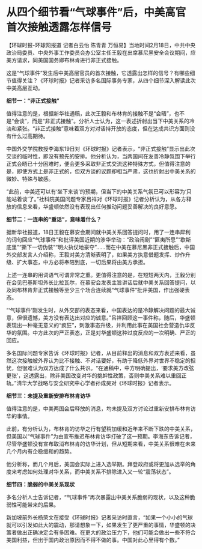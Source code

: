 # 从四个细节看“气球事件”后，中美高官首次接触透露怎样信号

【环球时报-环球网报道 记者白云怡 陈青青
万恒易】当地时间2月18日，中共中央政治局委员、中央外事工作委员会办公室主任王毅在出席慕尼黑安全会议期间，应美方请求，同美国国务卿布林肯进行非正式接触。

这是“气球事件”发生后中美高层官员的首次接触，它透露出怎样的信号？有哪些细节值得关注？《环球时报》记者采访多名国际事务专家，从四个细节深入解读此次中美高层互动。

**细节一：“非正式接触”**

值得注意的是，根据新华社通稿，此次王毅和布林肯的接触不是“会晤”，也不是“会谈”，而是“非正式接触”。分析人士认为，这一表述折射出当下中美关系的冷淡和紧张。“非正式接触”意味着双方对对话持开放的态度，但在达成共识方面则没有什么过高期待。

中国外交学院教授李海东19日对《环球时报》记者表示，“非正式接触”显示出此次交谈的临时性，即没有预先的安排。他分析认为，当两国间在友善冷静氛围下举行正式会晤已十分困难时，便会更多采取非正式交流这种特殊方式，但值得注意的是，即使方式上是非正式的，但双方谈的议题却相当严肃，这也折射出中美关系的微妙、特殊与敏感。

“此前，中美还可以有‘坐下来谈’的预期，但当下的中美关系气氛已可以形容为‘只能站着谈’了。”社科院美国问题专家吕祥对《环球时报》记者分析认为，从各方释放的信息来看，华盛顿依然没有表现出任何推动问题妥善解决的良好意愿。

**细节二：一连串的“重话”，意味着什么？**

据新华社报道，18日王毅在慕安会期间就中美关系回答提问时，用了一连串犀利的词句回应“气球事件”和批评美国近期的涉华举动：“政治闹剧”“匪夷所思”“歇斯底里”“撕下一切伪装”“明火执仗地豪夺”……而在中美在慕尼黑非正式接触后，中国外交部发言人介绍称，王毅对美方清晰表明了，如果美方执意借题发挥、炒作升级、扩大事态，中方必将奉陪到底，一切后果将由美方承担。

上述一连串的用词语气可谓非常之重。更值得注意的是，在短短两天内，王毅分别在会见巴基斯坦外长比拉瓦尔，在慕安会发表主旨讲话后就中美关系回答提问，以及同布林肯非正式接触等至少三个场合连续就“气球事件”批评美国，作出强硬表态。

“‘气球事件’刚发生时，从外交部的表态来看，中国表达的是冷静解决问题的最大诚意，但很遗憾，美方没有表达出对应的诚意。”吕祥回顾这一事件称，随后，华盛顿表现出一种毫无意义的“疯狂”，刺激事态升级，并利用此事在美国社会营造仇华反华的氛围。中方此次的严正表态，正是对华盛顿这种过度反应的一次明确、严正的回应。

多名国际问题专家告诉《环球时报》记者，从目前释出的消息和双方表述来看，虽然这次接触被外界认为比不接触、不对话要好，有助于降低外界对世界不稳定的担忧，但很难认为双方达成了什么共识。“在通稿中，中方明确提出，‘要求美方改弦更张’，这透露出，除非美国改变对华的挑衅性政策，否则中美关系难以重回正轨。”清华大学战略与安全研究中心学者孙成昊对《环球时报》记者表示。

**细节三：未提及重新安排布林肯访华**

值得注意的是，中美两国会后释放的消息，均未提及双方讨论过重新安排布林肯访华的事情。

此前，有分析认为，布林肯的访华之行有望稍加缓和近年来不断下跌的中美关系，但美国以“气球事件”为由宣布推迟布林肯访华打破了这一预期。李海东告诉记者，尽管华盛顿没有宣布取消布林肯的访华计划，但从短期来看，中美关系很难在未来几个月内有企稳缓和的趋势。

他分析称，而几个月后，美国会实际上进入选举期。拜登政府或将更加从选举的角度来考虑如何处理对华关系，而中美关系不排除进入又一轮“震荡状态”。

**细节四：脆弱的中美关系现状**

多名分析人士告诉记者，“气球事件”再次暴露出中美关系脆弱的现状，以及这种脆弱性可能带来的后果。

新加坡前外长杨荣文在接受《环球时报》记者采访时直言，“如果一个小小的气球就可以引发如此大的震动，那请想象一下，如果发生了更严重的事情，华盛顿的决策者做出正确决定会有多困难。在更大的政治压力下，他们可能会做出一些不符合美国利益，但出于国内政治原因而不得不做的事。中国对此心里得有个数。”

